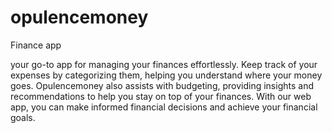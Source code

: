 # opulencemoney
Finance app

your go-to app for managing your finances effortlessly. Keep track of your expenses by categorizing them, helping you understand where your money goes.
Opulencemoney also assists with budgeting, providing insights and recommendations to help you stay on top of your finances.
With our web app, you can make informed financial decisions and achieve your financial goals.
